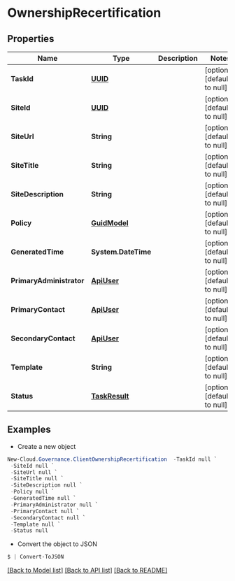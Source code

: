 # OwnershipRecertification
## Properties

Name | Type | Description | Notes
------------ | ------------- | ------------- | -------------
**TaskId** | [**UUID**](UUID.md) |  | [optional] [default to null]
**SiteId** | [**UUID**](UUID.md) |  | [optional] [default to null]
**SiteUrl** | **String** |  | [optional] [default to null]
**SiteTitle** | **String** |  | [optional] [default to null]
**SiteDescription** | **String** |  | [optional] [default to null]
**Policy** | [**GuidModel**](GuidModel.md) |  | [optional] [default to null]
**GeneratedTime** | **System.DateTime** |  | [optional] [default to null]
**PrimaryAdministrator** | [**ApiUser**](ApiUser.md) |  | [optional] [default to null]
**PrimaryContact** | [**ApiUser**](ApiUser.md) |  | [optional] [default to null]
**SecondaryContact** | [**ApiUser**](ApiUser.md) |  | [optional] [default to null]
**Template** | **String** |  | [optional] [default to null]
**Status** | [**TaskResult**](TaskResult.md) |  | [optional] [default to null]

## Examples

- Create a new object
```powershell
New-Cloud.Governance.ClientOwnershipRecertification  -TaskId null `
 -SiteId null `
 -SiteUrl null `
 -SiteTitle null `
 -SiteDescription null `
 -Policy null `
 -GeneratedTime null `
 -PrimaryAdministrator null `
 -PrimaryContact null `
 -SecondaryContact null `
 -Template null `
 -Status null
```

- Convert the object to JSON
```powershell
$ | Convert-ToJSON
```


[[Back to Model list]](../README.md#documentation-for-models) [[Back to API list]](../README.md#documentation-for-api-endpoints) [[Back to README]](../README.md)

